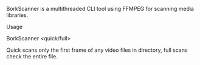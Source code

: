 BorkScanner is a multithreaded CLI tool using FFMPEG for scanning media libraries.

Usage

BorkScanner <directory> <quick/full>

Quick scans only the first frame of any video files in directory, full scans check the entire file.
